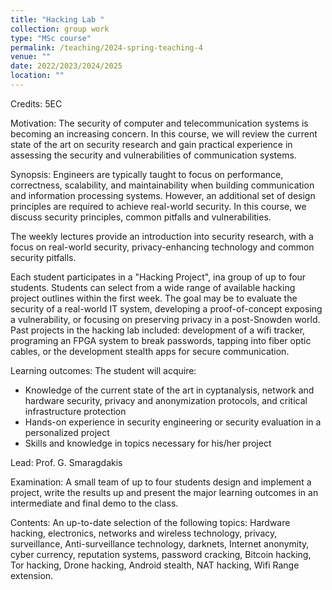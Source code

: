```yaml
---
title: "Hacking Lab "
collection: group work
type: "MSc course"
permalink: /teaching/2024-spring-teaching-4
venue: ""
date: 2022/2023/2024/2025
location: ""
---
```


Credits: 5EC

Motivation: The security of computer and telecommunication systems is becoming an increasing concern. In this course, we will review the current state of the art on security research and gain practical experience in assessing the security and vulnerabilities of communication systems.

Synopsis: Engineers are typically taught to focus on performance, correctness, scalability, and maintainability when building communication and information processing systems. However, an additional set of design principles are required to achieve real-world security. In this course, we discuss security principles, common pitfalls and vulnerabilities. 

The weekly lectures provide an introduction into security research, with a focus on real-world security, privacy-enhancing technology and common security pitfalls.

Each student participates in a "Hacking Project", ina group of up to four students. Students can select from a wide range of available hacking project outlines within the first week. The goal may be to evaluate the security of a real-world IT system, developing a proof-of-concept exposing a vulnerability, or focusing on preserving privacy in a post-Snowden world. Past projects in the hacking lab included: development of a wifi tracker, programing an FPGA system to break passwords, tapping into fiber optic cables, or the development stealth apps for secure communication.

Learning outcomes: The student will acquire:
- Knowledge of the current state of the art in cyptanalysis, network and hardware security, privacy and anonymization protocols, and critical infrastructure protection
- Hands-on experience in security engineering or security evaluation in a personalized project
- Skills and knowledge in topics necessary for his/her project

Lead: Prof. G. Smaragdakis

Examination: A small team of up to four students design and implement a project, write the results up and present the major learning outcomes in an intermediate and final demo to the class. 

Contents: An up-to-date selection of the following topics: Hardware hacking, electronics, networks and wireless technology, privacy, surveillance, Anti-surveillance technology, darknets, Internet anonymity, cyber currency, reputation systems, password cracking, Bitcoin hacking, Tor hacking, Drone hacking, Android stealth, NAT hacking, Wifi Range extension.
